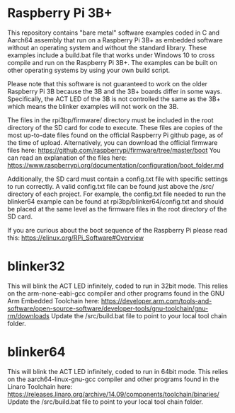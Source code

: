 # Raspberry Pi 3B+
This repository contains "bare metal" software examples coded in C and Aarch64 assembly that run on a Raspberry Pi 3B+ as embedded software without an operating system and without the standard library. These examples include a build.bat file that works under Windows 10 to cross compile and run on the Raspberry Pi 3B+. The examples can be built on other operating systems by using your own build script.

Please note that this software is not guaranteed to work on the older Raspberry Pi 3B because the 3B and the 3B+ boards differ in some ways. Specifically, the ACT LED of the 3B is not controlled the same as the 3B+ which means the blinker examples will not work on the 3B.

The files in the rpi3bp/firmware/ directory must be included in the root directory of the SD card for code to execute. These files are copies of the most up-to-date files found on the official Raspberry Pi github page, as of the time of upload. Alternatively, you can download the official firmware files here: https://github.com/raspberrypi/firmware/tree/master/boot You can read an explanation of the files here: https://www.raspberrypi.org/documentation/configuration/boot_folder.md

Additionally, the SD card must contain a config.txt file with specific settings to run correctly. A valid config.txt file can be found just above the /src/ directory of each project. For example, the config.txt file needed to run the blinker64 example can be found at rpi3bp/blinker64/config.txt and should be placed at the same level as the firmware files in the root directory of the SD card.

If you are curious about the boot sequence of the Raspberry Pi please read this: https://elinux.org/RPi_Software#Overview

# blinker32
 This will blink the ACT LED infinitely, coded to run in 32bit mode. This relies on the arm-none-eabi-gcc compiler and other programs found in the GNU Arm Embedded Toolchain here: https://developer.arm.com/tools-and-software/open-source-software/developer-tools/gnu-toolchain/gnu-rm/downloads Update the /src/build.bat file to point to your local tool chain folder.

# blinker64 
 This will blink the ACT LED infinitely, coded to run in 64bit mode. This relies on the aarch64-linux-gnu-gcc compiler and other programs found in the Linaro Toolchain here: https://releases.linaro.org/archive/14.09/components/toolchain/binaries/ Update the /src/build.bat file to point to your local tool chain folder.
